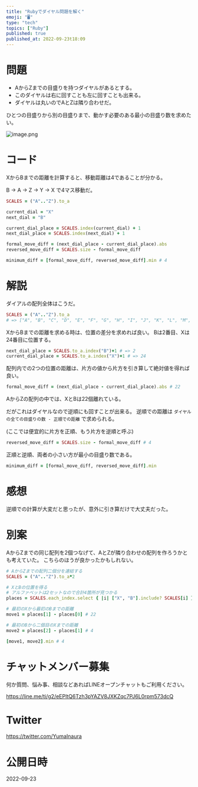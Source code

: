 ```yaml
---
title: "Rubyでダイヤル問題を解く"
emoji: "🖥"
type: "tech"
topics: ["Ruby"]
published: true
published_at: 2022-09-23t18:09
---
```


# 問題

- AからZまでの目盛りを持つダイヤルがあるとする。
- このダイヤルは右に回すことも左に回すことも出来る。
- ダイヤルは丸いのでAとZは隣り合わせだ。

ひとつの目盛りから別の目盛りまで、動かす必要のある最小の目盛り数を求めたい。

![image.png](https://qiita-image-store.s3.ap-northeast-1.amazonaws.com/0/89618/b21d7d04-6302-6b49-e3ec-2e81a17e660a.png)


# コード

XからBまでの距離を計算すると、移動距離は4であることが分かる。

B -> A -> Z -> Y -> X で4マス移動だ。


```rb
SCALES = ("A".."Z").to_a

current_dial = "X"
next_dial = "B"

current_dial_place = SCALES.index(current_dial) + 1
next_dial_place = SCALES.index(next_dial) + 1

formal_move_diff = (next_dial_place - current_dial_place).abs
reversed_move_diff = SCALES.size - formal_move_diff

minimum_diff = [formal_move_diff, reversed_move_diff].min # 4
```




# 解説

ダイアルの配列全体はこうだ。

```rb
SCALES = ("A".."Z").to_a
# => ["A", "B", "C", "D", "E", "F", "G", "H", "I", "J", "K", "L", "M", "N", "O", "P", "Q", "R", "S", "T", "U", "V", "W", "X", "Y", "Z"]
```

XからBまでの距離を求める時は、位置の差分を求めれば良い。
Bは2番目、Xは24番目に位置する。

```rb
next_dial_place = SCALES.to_a.index("B")+1 # => 2
current_dial_place = SCALES.to_a.index("X")+1 # => 24
```

配列内での2つの位置の距離は、片方の値から片方を引き算して絶対値を得れば良い。

```rb
formal_move_diff = (next_dial_place - current_dial_place).abs # 22
```

AからZの配列の中では、XとBは22個離れている。

だがこれはダイヤルなので逆順にも回すことが出来る。
逆順での距離は `ダイヤルの全ての目盛りの数 - 正順での距離` で求められる。

(ここでは便宜的に片方を正順、もう片方を逆順と呼ぶ)

```rb
reversed_move_diff = SCALES.size - formal_move_diff # 4
```


正順と逆順、両者の小さい方が最小の目盛り数である。

```rb
minimum_diff = [formal_move_diff, reversed_move_diff].min
```

# 感想

逆順での計算が大変だと思ったが、意外に引き算だけで大丈夫だった。

# 別案

AからZまでの同じ配列を2個つなげて、AとZが隣り合わせの配列を作ろうかとも考えていた。
こちらのほうが良かったかもしれない。


```rb
# AからZまでの配列二個分を連結する
SCALES = ("A".."Z").to_a*2 

# XとBの位置を得る
# アルファベットは2セットなので合計4箇所が見つかる
places = SCALES.each_index.select { |i| ["X", "B"].include? SCALES[i] } # [1, 23, 27, 49]

# 最初のXから最初のBまでの距離
move1 = places[1] - places[0] # 22

# 最初のBから二個目のXまでの距離
move2 = places[2] - places[1] # 4

[move1, move2].min # 4
```

# チャットメンバー募集


何か質問、悩み事、相談などあればLINEオープンチャットもご利用ください。

https://line.me/ti/g2/eEPltQ6Tzh3pYAZV8JXKZqc7PJ6L0rpm573dcQ


# Twitter

https://twitter.com/YumaInaura


# 公開日時

2022-09-23
